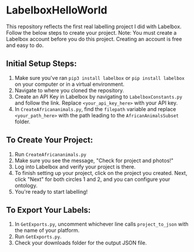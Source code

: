 # LabelboxHelloWorld

This repository reflects the first real labelling project I did with Labelbox. Follow the below steps to create your project.
Note: You must create a Labelbox account before you do this project. Creating an account is free and easy to do.

## Initial Setup Steps:

1. Make sure you've ran ``pip3 install labelbox`` or ``pip install labelbox`` on your computer or in a virtual environment.
2. Navigate to where you cloned the repository.
3. Create an API Key in Labelbox by navigating to ``LabelboxConstants.py`` and follow the link. Replace ``<your_api_key_here>`` with your API key.
4. In ``CreateAfricananimals.py``, find the ``filepath`` variable and replace ``<your_path_here>`` with the path leading to the ``AfricanAnimalsSubset`` folder.

## To Create Your Project:

1. Run ``CreateAfricananimals.py``
2. Make sure you see the message, "Check for project and photos!"
3. Log into Labelbox and verify your project is there.
4. To finish setting up your project, click on the project you created. Next, click "Next" for both circles 1 and 2, and you can configure your ontology.
5. You're ready to start labelling!

## To Export Your Labels:

1. In ``GetExports.py``, uncomment whichever line calls ``project_to_json`` with the name of your platform.
2. Run ``GetExports.py``.
3. Check your downloads folder for the output JSON file.
